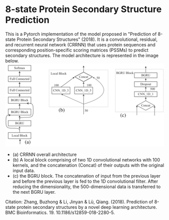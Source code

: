 # 8-state Protein Secondary Structure Prediction

This is a Pytorch implementation of the model proposed in "Prediction of 8-state Protein Secondary Structures" (2018). It is a convolutional, residual, and recurrent neural network (CRRNN) that uses protein sequences and corresponding position-specific scoring matrices (PSSMs) to predict secondary structures. The model architecture is represented in the image below. 
![CRRNN Architecture](images/crrnn.png)
* (a) CRRNN overall architecture
* (b)  A local block comprising of two 1D convolutional networks with 100 kernels, and the concatenation (Concat) of their outputs with the original input data. 
* (c) the BGRU block. The concatenation of input from the previous layer and before the previous layer is fed to the 1D convolutional filter. After reducing the dimensionality, the 500-dimensional data is transferred to the next BGRU layer.


Citation: Zhang, Buzhong & Li, Jinyan & Lü, Qiang. (2018). Prediction of 8-state protein secondary structures by a novel deep learning architecture. BMC Bioinformatics. 19. 10.1186/s12859-018-2280-5.  